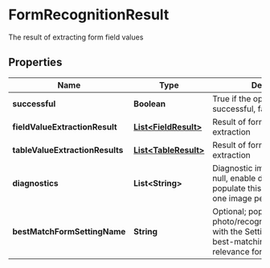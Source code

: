 

# FormRecognitionResult

The result of extracting form field values

## Properties

| Name | Type | Description | Notes |
|------------ | ------------- | ------------- | -------------|
|**successful** | **Boolean** | True if the operation was successful, false otherwise |  [optional] |
|**fieldValueExtractionResult** | [**List&lt;FieldResult&gt;**](FieldResult.md) | Result of form field OCR data extraction |  [optional] |
|**tableValueExtractionResults** | [**List&lt;TableResult&gt;**](TableResult.md) | Result of form table OCR data extraction |  [optional] |
|**diagnostics** | **List&lt;String&gt;** | Diagnostic images - default is null, enable diagnostics&#x3D;true to populate this parameter with one image per field |  [optional] |
|**bestMatchFormSettingName** | **String** | Optional; populated when using photo/recognize/form/advanced with the Setting Name of the best-matching highest-relevance form |  [optional] |



